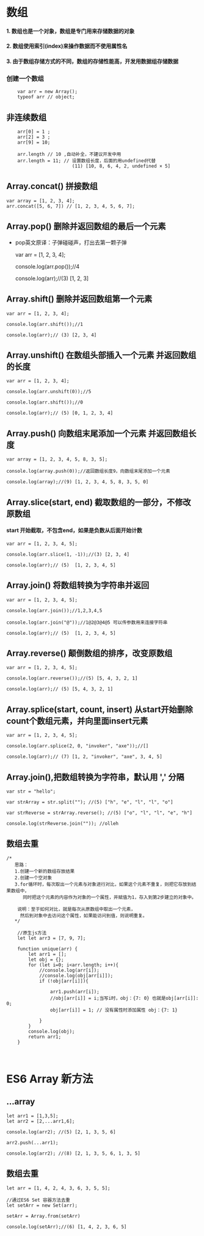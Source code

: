 # 数组

#### 1. 数组也是一个对象，数组是专门用来存储数据的对象
#### 2. 数组使用索引(index)来操作数据而不使用属性名
#### 3. 由于数组存储方式的不同，数组的存储性能高，开发用数据组存储数据


### 创建一个数组

        var arr = new Array();
        typeof arr // object;

## 非连续数组

        arr[0] = 1 ;
        arr[2] = 3 ;
        arr[9] = 10;
        
        arr.length // 10 ,自动补全，不建议开发中用
        arr.length = 11; // 设置数组长度，后面的用undefined代替
                            (11) [10, 8, 6, 4, 2, undefined × 5]

## Array.concat()  拼接数组

    var array = [1, 2, 3, 4];
    arr.concat([5, 6, 7]) // [1, 2, 3, 4, 5, 6, 7];

## Array.pop() 删除并返回数组的最后一个元素 

- pop英文原译：子弹碰碰声，打出去第一颗子弹

    var arr = [1, 2, 3, 4];

    console.log(arr.pop());//4

    console.log(arr);//(3) [1, 2, 3]
    
## Array.shift() 删除并返回数组第一个元素

    var arr = [1, 2, 3, 4];

    console.log(arr.shift());//1

    console.log(arr);// (3) [2, 3, 4]

## Array.unshift() 在数组头部插入一个元素 并返回数组的长度

    var arr = [1, 2, 3, 4];

    console.log(arr.unshift(0));//5

    console.log(arr.shift());//0

    console.log(arr);// (5) [0, 1, 2, 3, 4]
    
## Array.push() 向数组末尾添加一个元素 并返回数组长度

    var array = [1, 2, 3, 4, 5, 8, 3, 5];

    console.log(array.push(0));//返回数组长度9，向数组末尾添加一个元素

    console.log(array);//(9) [1, 2, 3, 4, 5, 8, 3, 5, 0]
    

## Array.slice(start, end) 截取数组的一部分，不修改原数组

#### start 开始截取，不包含end，如果是负数从后面开始计数

    var arr = [1, 2, 3, 4, 5];

    console.log(arr.slice(1, -1));//(3) [2, 3, 4]

    console.log(arr);// (5)  [1, 2, 3, 4, 5]
    
## Array.join() 将数组转换为字符串并返回

    var arr = [1, 2, 3, 4, 5];

    console.log(arr.join());//1,2,3,4,5
    
    console.log(arr.join("@"));//1@2@3@4@5 可以传参数用来连接字符串

    console.log(arr);// (5)  [1, 2, 3, 4, 5]

## Array.reverse() 颠倒数组的排序，改变原数组

    var arr = [1, 2, 3, 4, 5];

    console.log(arr.reverse());//(5) [5, 4, 3, 2, 1]

    console.log(arr);// (5) [5, 4, 3, 2, 1]
    
## Array.splice(start, count, insert) 从start开始删除count个数组元素，并向里面insert元素

    var arr = [1, 2, 3, 4, 5];

    console.log(arr.splice(2, 0, "invoker", "axe"));//[]

    console.log(arr);// (7) [1, 2, "invoker", "axe", 3, 4, 5]
    
## Array.join(),把数组转换为字符串，默认用 ',' 分隔

    var str = "hello";

    var strArray = str.split(""); //(5) ["h", "e", "l", "l", "o"]

    var strReverse = strArray.reverse(); //(5) ["o", "l", "l", "e", "h"]

    console.log(strReverse.join("")); //olleh
    
## 数组去重

```
/*
   思路：
   1.创建一个新的数组存放结果
   2.创建一个空对象
   3.for循环时，每次取出一个元素与对象进行对比，如果这个元素不重复，则把它存放到结果数组中，
      同时把这个元素的内容作为对象的一个属性，并赋值为1，存入到第2步建立的对象中。

    说明：至于如何对比，就是每次从原数组中取出一个元素，
     然后到对象中去访问这个属性，如果能访问到值，则说明重复。
   */
   
    //原生js方法
    let let arr3 = [7, 9, 7];
    
    function unique(arr) {
        let arr1 = [];
        let obj = {};
        for (let i=0; i<arr.length; i++){
            //console.log(arr[i]);
            //console.log(obj[arr[i]]);
            if (!obj[arr[i]]){

                arr1.push(arr[i]);
                //obj[arr[i]] = i;当写i时，obj：{7: 0} 也就是obj[arr[i]]: 0;
                obj[arr[i]] = 1; // 没有属性时添加属性 obj：{7: 1}

            }
        }
        console.log(obj);
        return arr1;
    }
    
    

```

# ES6 Array 新方法

## ...array

    let arr1 = [1,3,5];
    let arr2 = [2,...arr1,6];

    console.log(arr2); //(5) [2, 1, 3, 5, 6]

    arr2.push(...arr1);

    console.log(arr2); //(8) [2, 1, 3, 5, 6, 1, 3, 5]
    

## 数组去重

    let arr = [1, 4, 2, 4, 3, 6, 3, 5, 5];

    //通过ES6 Set 容器方法去重
    let setArr = new Set(arr);

    setArr = Array.from(setArr)

    console.log(setArr);//(6) [1, 4, 2, 3, 6, 5]

